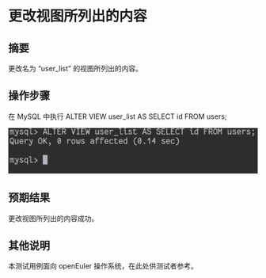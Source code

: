 # 更改视图所列出的内容

## 摘要

更改名为 “user_list” 的视图所列出的内容。

## 操作步骤

在 MySQL 中执行 ALTER VIEW user_list AS SELECT id FROM users;

![更改视图所列出的内容](./img/更改视图所列出的内容.png)

## 预期结果

更改视图所列出的内容成功。

## 其他说明

本测试用例面向 openEuler 操作系统，在此处供测试者参考。

